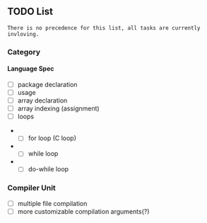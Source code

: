 ## TODO List
``There is no precedence for this list, all tasks are currently invloving.``
### Category
#### Language Spec

- [ ] package declaration
- [ ] usage
- [ ] array declaration
- [ ] array indexing (assignment)
- [ ] loops
- - [ ] for loop (C loop)
- - [ ] while loop
- - [ ] do-while loop

### Compiler Unit

- [ ] multiple file compilation
- [ ] more customizable compilation arguments(?)
